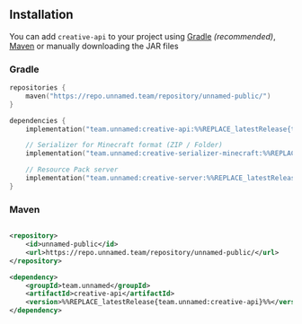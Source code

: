 ## Installation

You can add `creative-api` to your project using [Gradle](https://gradle.org/)
*(recommended)*, [Maven](https://maven.apache.org/) or manually downloading the
JAR files

### Gradle

```kotlin
repositories {
    maven("https://repo.unnamed.team/repository/unnamed-public/")
}
```

```kotlin
dependencies {
    implementation("team.unnamed:creative-api:%%REPLACE_latestRelease{team.unnamed:creative-api}%%")

    // Serializer for Minecraft format (ZIP / Folder)
    implementation("team.unnamed:creative-serializer-minecraft:%%REPLACE_latestRelease{team.unnamed:creative-serializer-minecraft}%%")

    // Resource Pack server
    implementation("team.unnamed:creative-server:%%REPLACE_latestRelease{team.unnamed:creative-server}%%")
}
```

### Maven

```xml

<repository>
    <id>unnamed-public</id>
    <url>https://repo.unnamed.team/repository/unnamed-public/</url>
</repository>
```

```xml
<dependency>
    <groupId>team.unnamed</groupId>
    <artifactId>creative-api</artifactId>
    <version>%%REPLACE_latestRelease{team.unnamed:creative-api}%%</version>
</dependency>
```